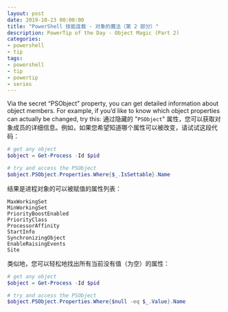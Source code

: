 ```yaml
---
layout: post
date: 2019-10-23 00:00:00
title: "PowerShell 技能连载 - 对象的魔法（第 2 部分）"
description: PowerTip of the Day - Object Magic (Part 2)
categories:
- powershell
- tip
tags:
- powershell
- tip
- powertip
- series
---
```

Via the secret “PSObject” property, you can get detailed information about object members. For example, if you’d like to know which object properties can actually be changed, try this:
通过隐藏的 "`PSObject`" 属性，您可以获取对象成员的详细信息。例如，如果您希望知道哪个属性可以被改变，请试试这段代码：

```powershell
# get any object
$object = Get-Process -Id $pid

# try and access the PSObject
$object.PSObject.Properties.Where{$_.IsSettable}.Name
```

结果是进程对象的可以被赋值的属性列表：

    MaxWorkingSet
    MinWorkingSet
    PriorityBoostEnabled
    PriorityClass
    ProcessorAffinity
    StartInfo
    SynchronizingObject
    EnableRaisingEvents
    Site

类似地，您可以轻松地找出所有当前没有值（为空）的属性：

```powershell
# get any object
$object = Get-Process -Id $pid

# try and access the PSObject
$object.PSObject.Properties.Where{$null -eq $_.Value}.Name
```

<!--本文国际来源：[Object Magic (Part 2)](https://community.idera.com/database-tools/powershell/powertips/b/tips/posts/object-magic-part-2)-->

